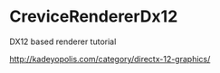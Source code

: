 # CreviceRendererDx12
DX12 based renderer tutorial

http://kadeyopolis.com/category/directx-12-graphics/
